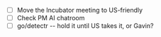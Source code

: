 - [ ] Move the Incubator meeting to US-friendly 
- [ ] Check PM AI chatroom
- [ ] go/detectr -- hold it until US takes it, or Gavin?
